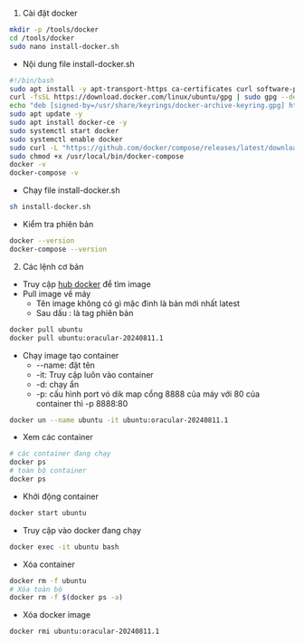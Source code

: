 1. Cài đặt docker


``` sh
mkdir -p /tools/docker
cd /tools/docker
sudo nano install-docker.sh
```

- Nội dung file install-docker.sh

``` install-docker.sh
#!/bin/bash
sudo apt install -y apt-transport-https ca-certificates curl software-properties-common
curl -fsSL https://download.docker.com/linux/ubuntu/gpg | sudo gpg --dearmor -o /usr/share/keyrings/docker-archive-keyring.gpg
echo "deb [signed-by=/usr/share/keyrings/docker-archive-keyring.gpg] https://download.docker.com/linux/ubuntu $(lsb_release -cs) stable" | sudo tee /etc/apt/sources.list.d/docker.list > /dev/null
sudo apt update -y
sudo apt install docker-ce -y
sudo systemctl start docker
sudo systemctl enable docker
sudo curl -L "https://github.com/docker/compose/releases/latest/download/docker-compose-$(uname -s)-$(uname -m)" -o /usr/local/bin/docker-compose
sudo chmod +x /usr/local/bin/docker-compose
docker -v
docker-compose -v
```

- Chạy file install-docker.sh

``` sh
sh install-docker.sh
```

- Kiểm tra phiên bản

``` sh
docker --version
docker-compose --version
```

2. Các lệnh cơ bản

- Truy cập [hub docker](https://hub.docker.com/) để tìm image
- Pull image về máy
  - Tên image không có gì mặc đinh là bản mới nhất latest
  - Sau dấu : là tag phiên bản

``` sh
docker pull ubuntu
docker pull ubuntu:oracular-20240811.1
```

- Chạy image tạo container
  - --name: đặt tên
  - -it: Truy cập luôn vào container
  - -d: chạy ẩn
  - -p: cấu hình port vó dik map cổng 8888 của máy với 80 của container thì -p 8888:80

``` sh
docker un --name ubuntu -it ubuntu:oracular-20240811.1
```

- Xem các container

``` sh
# các container đang chạy
docker ps
# toàn bộ container
docker ps
```

- Khởi động container

``` sh
docker start ubuntu
```

- Truy cập vào docker đang chạy

``` sh
docker exec -it ubuntu bash
```

- Xóa container

``` sh
docker rm -f ubuntu
# Xóa toàn bộ
docker rm -f $(docker ps -a)
```

- Xóa docker image

``` sh
docker rmi ubuntu:oracular-20240811.1
```
